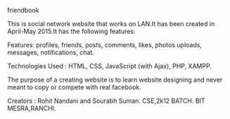 
   friendbook

This is social network website that works on LAN.It has been created in April-May 2015.It has the following features: 

Features: profiles, friends, posts, comments, likes, photos uploads, messages, notifications, chat.

Technologies Used : HTML, CSS, JavaScript (with Ajax), PHP, XAMPP.

The purpose of a creating website is to learn website designing and never meant to copy or compete with real facebook.

Creators : Rohit Nandani and Sourabh Suman.
	   CSE,2k12 BATCH.
	   BIT MESRA,RANCHI.
